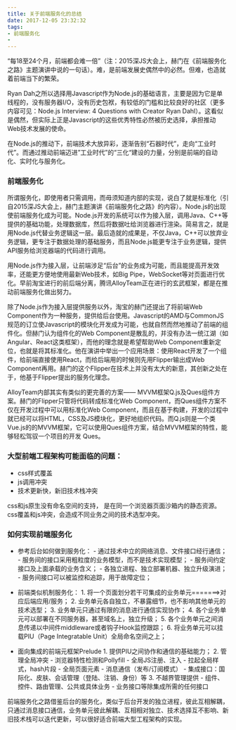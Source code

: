 ```yaml
---
title: 关于前端服务化的总结
date: 2017-12-05 23:32:32
tags:
- 前端服务化
- 
---
```


“每18至24个月，前端都会难一倍”（注：2015深JS大会上，赫门在《前端服务化之路》主题演讲中说的一句话）。难，是前端发展史偶然中的必然。但难，也造就着前端当下的繁荣。

Ryan Dah之所以选择用Javascript作为Node.js的基础语言，主要是因为它是单线程的，没有服务器I/O，没有历史包袱，有较低的门槛和比较良好的社区（更多内容可见：Node.js Interview: 4 Questions with Creator Ryan Dahl）。这看似是偶然，但实际上正是Javascript的这些优秀特性必然被历史选择，承担推动Web技术发展的使命。

在Node.js的推动下，前端技术大放异彩，逐渐告别“石器时代”，走向“工业时代”。而通过推动前端迈进”工业时代”的“三化“建设的力量，分别是前端的自动化、实时化与服务化。

### 前端服务化

所谓服务化，即使用者只需调用，而毋须知道内部的实现，说白了就是标准化（引自2015深JS大会上，赫门主题演讲《前端服务化之路》的内容）。Node.js的出现使前端服务化成为可能。Node.js开发的系统可以作为接入层，调用Java、C++等提供的基础功能，处理数据库，然后将数据吐给浏览器进行渲染。简易言之，就是用Node.js代替业务逻辑这一层。最后造就的成果是，不仅Java，C++可以放弃业务逻辑，更专注于数据处理的基础服务，而且Node.js能更专注于业务逻辑，提供API服务给浏览器端的代码进行调用。

用Node.js作为接入层，让前端涉足“后台”的业务成为可能，而且能提高开发效率，还能更方便地使用最新Web技术，如Big Pipe，WebSocket等对页面进行优化。早前淘宝进行的前后端分离，腾讯AlloyTeam正在进行的玄武框架，都是在推动前端服务化做出努力。

除了Node.js作为接入层提供服务以外，淘宝的赫门还提出了将前端Web Component作为一种服务，提供给后台使用。Javascript的AMD与CommonJS规范的订立使Javascript的模块化开发成为可能，也就自然而然地推动了前端的组件化。但赫门认为组件化的Web Component是散乱的，并没有办法一统江湖（如Angular、React这类框架），而他的理念就是希望帮助Web Component重新定位，也就是将其标准化。他在演讲中举出一个应用场景：使用React开发了一个组件，给前端直接使用React，而给后端用的时候则先用Flipper输出成Web Component再用。赫门的这个Flipper在技术上并没有太大的新意，其创新之处在于，他基于Flipper提出的服务化理念。

AlloyTeam内部其实有类似的更完善的方案—— MVVM框架Q.js及Ques组件方案。赫门的Flipper只管将代码转成标准化Web Component，而Ques组件方案不仅在开发过程中可以用标准化Web Component，而且在基于构建，开发的过程中就已经可以将HTML，CSS及JS模块化，更好地组织代码。而Q.js则是一个类Vue.js的的MVVM框架，它可以使用Ques组件方案，结合MVVM框架的特性，能够轻松驾驭一个项目的开发 Ques。

### 大型前端工程架构可能面临的问题：
- css样式覆盖
- js调用冲突
- 技术更新快，新旧技术栈冲突

css和js原生没有命名空间的支持， 是在同一个浏览器页面沙箱内的静态资源。css覆盖和js冲突，会造成不同业务之间的技术选型冲突。


### 如何实现前端服务化
- 参考后台如何做到服务化：
		- 通过技术中立的网络消息、文件接口经行通信；
		- 服务间的接口采用粗粒度的业务模型，而不是技术实现模型；
		- 服务间约定接口及上面承载的业务含义；
		- 各独立进程、独立部署机器、独立升级演进；
		- 服务间接口可以被监控和追踪，用于故障定位；

- 前端类似机制服务化：
		1. 将一个页面划分若干可集成的业务单元=======>对应后端应用/服务；
		2. 业务单元各自独立，不暴露细节，也不影响其他单元的技术选型；
		3. 业务单元只通过有限的消息进行通信实现协作；
		4. 各个业务单元可以部署在不同服务器，甚至域名上，独立升级；
		5. 各个业务单元之间消息传递以中间件middleware或者钩子Hook监控跟踪；
		6. 将业务单元可以挂载PIU（Page Integratable Unit）全局命名空间之上；

- 面向集成的前端元框架Prelude
		1. 提供PIU之间协作和通信的基础能力；
		2. 管理全局冲突
		   - 浏览器特性检测和Pollyfill
		   - 全局JS注册、注入
		   - 拉起全局样式，hash片段
		   - 全局页面元素
		   - 消息通信（发布/订阅模式）
		   - 集成接口：国际化、皮肤、会话管理（登陆、注销、身份）等
		3. 不越界管理提供
		   - 组件、控件、路由管理、公共或具体业务
		   - 业务接口等除集成所需的任何接口

前端服务化之路借鉴后台的服务化，类似于后台开发的独立进程，彼此互相解耦，只通过消息接口通信，业务单元彼此解耦、互相相对独立、技术选择互不影响、新旧技术栈可以迭代更新，可以很好适合前端大型工程架构的实现。
